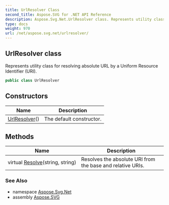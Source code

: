 ```yaml
---
title: UrlResolver Class
second_title: Aspose.SVG for .NET API Reference
description: Aspose.Svg.Net.UrlResolver class. Represents utility class for resolving absolute URL by a Uniform Resource Identifier URI
type: docs
weight: 970
url: /net/aspose.svg.net/urlresolver/
---
```

## UrlResolver class

Represents utility class for resolving absolute URL by a Uniform Resource Identifier (URI).

```csharp
public class UrlResolver
```

## Constructors

| Name | Description |
| --- | --- |
| [UrlResolver](urlresolver/)() | The default constructor. |

## Methods

| Name | Description |
| --- | --- |
| virtual [Resolve](../../aspose.svg.net/urlresolver/resolve/)(string, string) | Resolves the absolute URI from the base and relative URIs. |

### See Also

* namespace [Aspose.Svg.Net](../../aspose.svg.net/)
* assembly [Aspose.SVG](../../)
